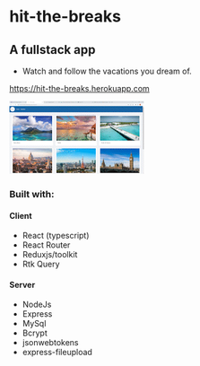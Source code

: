 # hit-the-breaks


## A fullstack app 
- Watch and follow the vacations you dream of.

<https://hit-the-breaks.herokuapp.com>


![hit the breaks gifs](https://github.com/ShlomoRussell/hit-the-breaks/blob/master/Hit_the_Breaks.gif)

### Built with:

#### Client
- React (typescript)
- React Router
- Reduxjs/toolkit
- Rtk Query


#### Server
- NodeJs
- Express
- MySql
- Bcrypt
- jsonwebtokens
- express-fileupload


